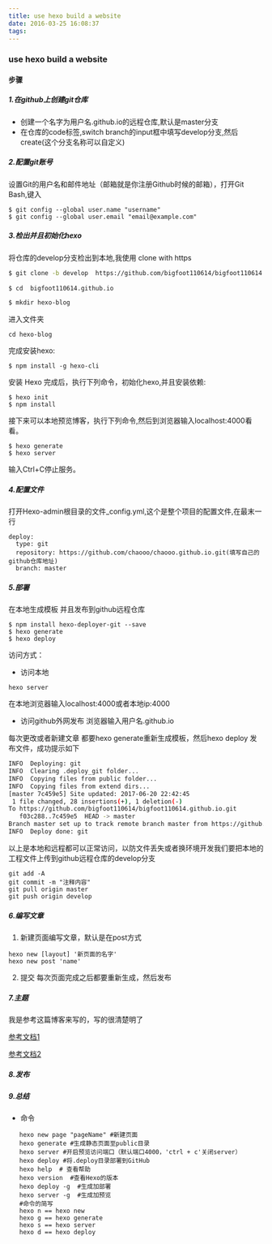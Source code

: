 ```yaml
---
title: use hexo build a website
date: 2016-03-25 16:08:37
tags:
---
```


### use hexo build a website
#### 步骤  

##### 1.在github上创建git仓库
- 创建一个名字为用户名.github.io的远程仓库,默认是master分支
- 在仓库的code标签,switch branch的input框中填写develop分支,然后create(这个分支名称可以自定义)


##### 2.配置git账号
设置Git的用户名和邮件地址（邮箱就是你注册Github时候的邮箱），打开Git Bash,键入

```
$ git config --global user.name "username"
$ git config --global user.email "email@example.com"
```

##### 3.检出并且初始化hexo
将仓库的develop分支检出到本地,我使用 clone with https

``` bash
$ git clone -b develop  https://github.com/bigfoot110614/bigfoot110614.github.io.git
 
$ cd  bigfoot110614.github.io

$ mkdir hexo-blog
```

进入文件夹
```
cd hexo-blog
```

完成安装hexo:
```
$ npm install -g hexo-cli
```

安装 Hexo 完成后，执行下列命令，初始化hexo,并且安装依赖:

```
$ hexo init
$ npm install
```
接下来可以本地预览博客，执行下列命令,然后到浏览器输入localhost:4000看看。
```
$ hexo generate
$ hexo server
```
输入Ctrl+C停止服务。
##### 4.配置文件
打开Hexo-admin根目录的文件_config.yml,这个是整个项目的配置文件,在最末一行
```
deploy:
  type: git
  repository: https://github.com/chaooo/chaooo.github.io.git(填写自己的github仓库地址)
  branch: master
```
##### 5.部署
在本地生成模板  并且发布到github远程仓库
```
$ npm install hexo-deployer-git --save
$ hexo generate
$ hexo deploy
```
访问方式：
 - 访问本地  
 ```
 hexo server
 ```
 在本地浏览器输入localhost:4000或者本地ip:4000
 - 访问github外网发布
 浏览器输入用户名.github.io
 
  每次更改或者新建文章  都要hexo generate重新生成模板，然后hexo deploy 发布文件，成功提示如下
  
  ``` bash
  INFO  Deploying: git
  INFO  Clearing .deploy_git folder...
  INFO  Copying files from public folder...
  INFO  Copying files from extend dirs...
  [master 7c459e5] Site updated: 2017-06-20 22:42:45
   1 file changed, 28 insertions(+), 1 deletion(-)
  To https://github.com/bigfoot110614/bigfoot110614.github.io.git
     f03c288..7c459e5  HEAD -> master
  Branch master set up to track remote branch master from https://github.com/bigfoot110614/bigfoot110614.github.io.git.
  INFO  Deploy done: git
   ```

以上是本地和远程都可以正常访问，以防文件丢失或者换环境开发我们要把本地的工程文件上传到github远程仓库的develop分支

```
git add -A
git commit -m "注释内容"
git pull origin master
git push origin develop
```

##### 6.编写文章
1. 新建页面编写文章，默认是在post方式
```
hexo new [layout] '新页面的名字'
hexo new post 'name'
```
2. 提交 
每次页面完成之后都要重新生成，然后发布

##### 7.主题
我是参考这篇博客来写的，写的很清楚明了

[参考文档1](http://chaoo.oschina.io/2016/05/23/Hexo3-2-github%E6%90%AD%E5%BB%BA%E9%9D%99%E6%80%81%E5%8D%9A%E5%AE%A2.html)

[参考文档2](http://chaoo.oschina.io/2016/12/29/BlueLake%E5%8D%9A%E5%AE%A2%E4%B8%BB%E9%A2%98%E7%9A%84%E8%AF%A6%E7%BB%86%E9%85%8D%E7%BD%AE.html)

##### 8.发布

##### 9.总结
- 命令
```hexo new "postName" #新建文章
   hexo new page "pageName" #新建页面
   hexo generate #生成静态页面至public目录
   hexo server #开启预览访问端口（默认端口4000，'ctrl + c'关闭server）
   hexo deploy #将.deploy目录部署到GitHub
   hexo help  # 查看帮助
   hexo version  #查看Hexo的版本
   hexo deploy -g  #生成加部署
   hexo server -g  #生成加预览
   #命令的简写
   hexo n == hexo new
   hexo g == hexo generate
   hexo s == hexo server
   hexo d == hexo deploy
```